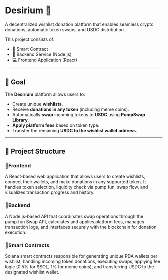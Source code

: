 # Desirium 💫

A decentralized wishlist donation platform that enables seamless crypto donations, automatic token swaps, and USDC distribution.

This project consists of:
- 📜 Smart Contract
- 🧠 Backend Service (Node.js)
- 💻 Frontend Application (React)

---

## 🎯 Goal

The **Desirium** platform allows users to:
- Create unique **wishlists**.
- Receive **donations in any token** (including meme coins).
- Automatically **swap** incoming tokens to **USDC** using **PumpSwap Library**.
- **Apply platform fees** based on token type.
- Transfer the remaining **USDC to the wishlist wallet address**.

---

## 🧩 Project Structure

### 🔸Frontend
A React-based web application that allows users to create wishlists, connect their wallets, and make donations in any supported token. It handles token selection, liquidity check via pump.fun, swap flow, and visualizes transaction progress and history.

### 🔸Backend
A Node.js-based API that coordinates swap operations through the pump.fun Swap API, calculates and applies platform fees, manages transaction logs, and interfaces securely with the blockchain for donation execution.

### 🔸Smart Contracts
Solana smart contracts responsible for generating unique PDA wallets per wishlist, handling incoming token donations, executing swaps, applying fee logic (0.5% for $SOL, 1% for meme coins), and transferring USDC to the designated wishlist wallet.

